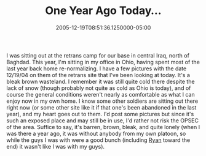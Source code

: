 ﻿---
title: One Year Ago Today…
date: "2005-12-19T08:51:36.1250000-05:00"
description: I was sitting out at the retrans camp for our base in central Iraq, north of Baghdad. This year, I'm sitting in my office in Ohio, having spent most of the last year back home re-normalizing.
featuredImage: img/14380-featured.png
---

I was sitting out at the retrans camp for our base in central Iraq, north of Baghdad. This year, I'm sitting in my office in Ohio, having spent most of the last year back home re-normalizing. I have a few pictures with the date 12/19/04 on them of the retrans site that I've been looking at today. It's a bleak brown wasteland. I remember it was still quite cold there despite the lack of snow (though probably not quite as cold as Ohio is today), and of course the general conditions weren't nearly as comfortable as what I can enjoy now in my own home. I know some other soldiers are sitting out there right now (or some other site like it if that one's been abandoned in the last year), and my heart goes out to them. I'd post some pictures but since it's such an exposed place and may still be in use, I'd rather not risk the OPSEC of the area. Suffice to say, it's barren, brown, bleak, and quite lonely (when I was there a year ago, it was without anybody from my own platoon, so while the guys I was with were a good bunch (including [Ryan](http://ardalis.com/blogs/ryanseals/default.aspx) toward the end) it wasn't like I was with my guys).

